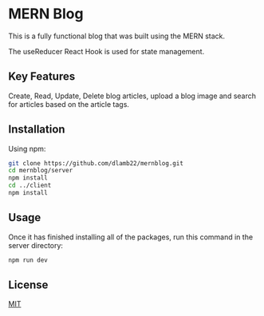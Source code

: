 # MERN Blog

This is a fully functional blog that was built using the MERN stack.

The useReducer React Hook is used for state management.

## Key Features

Create, Read, Update, Delete blog articles, upload a blog image and search for articles based on the article tags.

## Installation

Using npm:

```bash
git clone https://github.com/dlamb22/mernblog.git
cd mernblog/server
npm install
cd ../client
npm install
```

## Usage

Once it has finished installing all of the packages, run this command in the server directory:

```bash
npm run dev
```

## License

[MIT](https://choosealicense.com/licenses/mit/)
